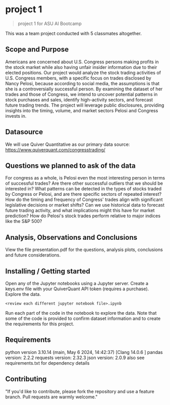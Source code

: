 #  project 1
> project 1 for ASU AI Bootcamp

This was a team project conducted with 5 classmates altogether.

## Scope and Purpose
Americans are concerned about U.S. Congress persons making profits in the stock market while also having unfair insider information due to their elected positions. Our project would analyze the stock trading activities of U.S. Congress members, with a specific focus on trades disclosed by Nancy Pelosi, because according to social media, the assumptions is that she is a controversially successful person. By examining the dataset of her trades and those of Congress, we intend to uncover potential patterns in stock purchases and sales, identify high-activity sectors, and forecast future trading trends. The project will leverage public disclosures, providing insights into the timing, volume, and market sectors Pelosi and Congress invests in.

## Datasource
We will use Quiver Quantitative as our primary data source: https://www.quiverquant.com/congresstrading/

## Questions we planned to ask of the data
For congress as a whole, is Pelosi even the most interesting person in terms of successful trades? Are there other successful outliers that we should be interested in?
What patterns can be detected in the types of stocks traded by Congress or Pelosi, and are there specific sectors of repeated interest?
How do the timing and frequency of Congress' trades align with significant legislative decisions or market shifts?
Can we use historical data to forecast future trading activity, and what implications might this have for market prediction?
How do Pelosi's stock trades perform relative to major indices like the S&P 500?

## Analysis, Observations and Conclusions
View the file presentation.pdf for the questions, analysis plots, conclusions and future considerations.

## Installing / Getting started

Open any of the Jupyter notebooks using a Jupyter server. Create a keys.env file with your QuiverQuant API token (requires a purchase). Explore the data.

```jupyter lab
<review each different jupyter notebook file>.ipynb
```

Run each part of the code in the notebook to explore the data. Note that some of the code is provided to confirm dataset information and to create the requirements for this project.

## Requirements
python version 3.10.14 (main, May  6 2024, 14:42:37) [Clang 14.0.6 ]
pandas version: 2.2.2
requests version: 2.32.3
json version: 2.0.9
also see requirements.txt for dependency details

## Contributing

"If you'd like to contribute, please fork the repository and use a feature
branch. Pull requests are warmly welcome."


